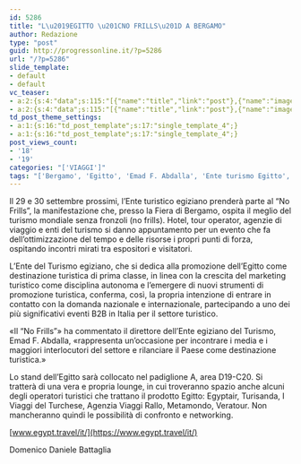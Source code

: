 ```yaml
---
id: 5286
title: "L\u2019EGITTO \u201CNO FRILLS\u201D A BERGAMO"
author: Redazione
type: "post"
guid: http://progressonline.it/?p=5286
url: "/?p=5286"
slide_template:
- default
- default
vc_teaser:
- a:2:{s:4:"data";s:115:"[{"name":"title","link":"post"},{"name":"image","image":"featured","link":"none"},{"name":"text","mode":"excerpt"}]";s:7:"bgcolor";s:0:"";}
- a:2:{s:4:"data";s:115:"[{"name":"title","link":"post"},{"name":"image","image":"featured","link":"none"},{"name":"text","mode":"excerpt"}]";s:7:"bgcolor";s:0:"";}
td_post_theme_settings:
- a:1:{s:16:"td_post_template";s:17:"single_template_4";}
- a:1:{s:16:"td_post_template";s:17:"single_template_4";}
post_views_count:
- '18'
- '19'
categories: "['VIAGGI']"
tags: "['Bergamo', 'Egitto', 'Emad F. Abdalla', 'Ente turismo Egitto', 'mete 2016', 'news viaggi', 'No Frills', 'travel', 'turismo']"
---
```


Il 29 e 30 settembre prossimi, l’Ente turistico egiziano prenderà parte al “No Frills”, la manifestazione che, presso la Fiera di Bergamo, ospita il meglio del turismo mondiale senza fronzoli (no frills). Hotel, tour operator, agenzie di viaggio e enti del turismo si danno appuntamento per un evento che fa dell’ottimizzazione del tempo e delle risorse i propri punti di forza, ospitando incontri mirati tra espositori e visitatori.

L’Ente del Turismo egiziano, che si dedica alla promozione dell’Egitto come destinazione turistica di prima classe, in linea con la crescita del marketing turistico come disciplina autonoma e l’emergere di nuovi strumenti di promozione turistica, conferma, così, la propria intenzione di entrare in contatto con la domanda nazionale e internazionale, partecipando a uno dei più significativi eventi B2B in Italia per il settore turistico.

«Il “No Frills”» ha commentato il direttore dell’Ente egiziano del Turismo, Emad F. Abdalla, «rappresenta un’occasione per incontrare i media e i maggiori interlocutori del settore e rilanciare il Paese come destinazione turistica.»

Lo stand dell’Egitto sarà collocato nel padiglione A, area D19-C20. Si tratterà di una vera e propria lounge, in cui troveranno spazio anche alcuni degli operatori turistici che trattano il prodotto Egitto: Egyptair, Turisanda, I Viaggi del Turchese, Agenzia Viaggi Rallo, Metamondo, Veratour. Non mancheranno quindi le possibilità di confronto e networking.

[www.egypt.travel/it/](https://www.egypt.travel/it/)

Domenico Daniele Battaglia